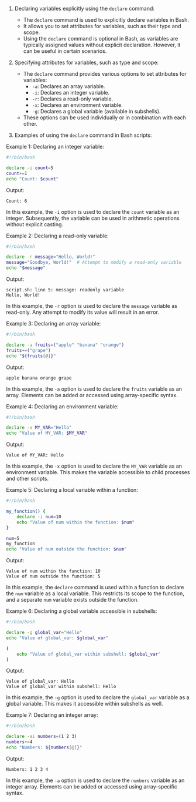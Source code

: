 
1. Declaring variables explicitly using the `declare` command:

   - The `declare` command is used to explicitly declare variables in Bash.
   - It allows you to set attributes for variables, such as their type and scope.
   - Using the `declare` command is optional in Bash, as variables are typically assigned values without explicit declaration. However, it can be useful in certain scenarios.
2. Specifying attributes for variables, such as type and scope:

   - The `declare` command provides various options to set attributes for variables:
     - `-a`: Declares an array variable.
     - `-i`: Declares an integer variable.
     - `-r`: Declares a read-only variable.
     - `-x`: Declares an environment variable.
     - `-g`: Declares a global variable (available in subshells).
   - These options can be used individually or in combination with each other.
3. Examples of using the `declare` command in Bash scripts:

Example 1: Declaring an integer variable:

```bash
#!/bin/bash

declare -i count=5
count+=1
echo "Count: $count"
```

Output:

```
Count: 6
```

In this example, the `-i` option is used to declare the `count` variable as an integer. Subsequently, the variable can be used in arithmetic operations without explicit casting.

Example 2: Declaring a read-only variable:

```bash
#!/bin/bash

declare -r message="Hello, World!"
message="Goodbye, World!"  # Attempt to modify a read-only variable
echo "$message"
```

Output:

```
script.sh: line 5: message: readonly variable
Hello, World!
```

In this example, the `-r` option is used to declare the `message` variable as read-only. Any attempt to modify its value will result in an error.

Example 3: Declaring an array variable:

```bash
#!/bin/bash

declare -a fruits=("apple" "banana" "orange")
fruits+=("grape")
echo "${fruits[@]}"
```

Output:

```
apple banana orange grape
```

In this example, the `-a` option is used to declare the `fruits` variable as an array. Elements can be added or accessed using array-specific syntax.

Example 4: Declaring an environment variable:

```bash
#!/bin/bash

declare -x MY_VAR="Hello"
echo "Value of MY_VAR: $MY_VAR"
```

Output:

```
Value of MY_VAR: Hello
```

In this example, the `-x` option is used to declare the `MY_VAR` variable as an environment variable. This makes the variable accessible to child processes and other scripts.

Example 5: Declaring a local variable within a function:

```bash
#!/bin/bash

my_function() {
    declare -i num=10
    echo "Value of num within the function: $num"
}

num=5
my_function
echo "Value of num outside the function: $num"
```

Output:

```
Value of num within the function: 10
Value of num outside the function: 5
```

In this example, the `declare` command is used within a function to declare the `num` variable as a local variable. This restricts its scope to the function, and a separate `num` variable exists outside the function.

Example 6: Declaring a global variable accessible in subshells:

```bash
#!/bin/bash

declare -g global_var="Hello"
echo "Value of global_var: $global_var"

(
    echo "Value of global_var within subshell: $global_var"
)
```

Output:

```
Value of global_var: Hello
Value of global_var within subshell: Hello
```

In this example, the `-g` option is used to declare the `global_var` variable as a global variable. This makes it accessible within subshells as well.

Example 7: Declaring an integer array:

```bash
#!/bin/bash

declare -ai numbers=(1 2 3)
numbers+=4
echo "Numbers: ${numbers[@]}"
```

Output:

```
Numbers: 1 2 3 4
```

In this example, the `-a` option is used to declare the `numbers` variable as an integer array. Elements can be added or accessed using array-specific syntax.
